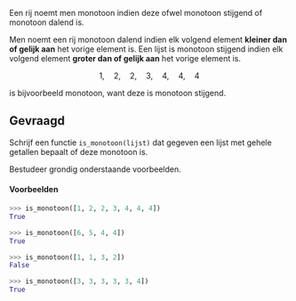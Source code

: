 Een rij noemt men monotoon indien deze ofwel monotoon stijgend of monotoon dalend is.

Men noemt een rij monotoon dalend indien elk volgend element **kleiner dan of gelijk aan** het vorige element is. Een lijst is monotoon stijgend indien elk volgend element **groter dan of gelijk aan** het vorige element is.

$$
\mathsf{1, \quad 2, \quad 2, \quad 3, \quad 4, \quad 4, \quad 4}
$$

is bijvoorbeeld monotoon, want deze is monotoon stijgend.

## Gevraagd
Schrijf een functie `is_monotoon(lijst)` dat gegeven een lijst met gehele getallen bepaalt of deze monotoon is. 

Bestudeer grondig onderstaande voorbeelden.

#### Voorbeelden

```python
>>> is_monotoon([1, 2, 2, 3, 4, 4, 4])
True
```

```python
>>> is_monotoon([6, 5, 4, 4])
True
```

```python
>>> is_monotoon([1, 1, 3, 2])
False
```

```python
>>> is_monotoon([3, 3, 3, 3, 3, 4])
True
```



